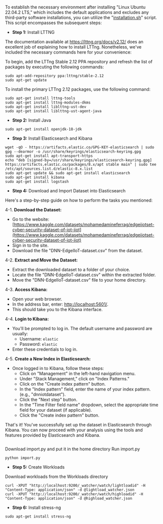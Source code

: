 To establish the necessary environment after installing "Linux Ubuntu 22.04.2 LTS," which includes the default applications and excludes any third-party software installations, you can utilize the "[installation.sh](https://github.com/mnoferestibrocku/dataset-repo/tree/main/Installation/installation.sh)" script.
This script encompasses the subsequent steps:

- **Step 1:** Install LTTNG
  
The documentation available at https://lttng.org/docs/v2.12/ does an excellent job of explaining how to install LTTng. Nonetheless, we've included the necessary commands here for your convenience:

To begin, add the LTTng Stable 2.12 PPA repository and refresh the list of packages by executing the following commands:
```
sudo apt-add-repository ppa:lttng/stable-2.12
sudo apt-get update
```
To install the primary LTTng 2.12 packages, use the following command:
```
sudo apt-get install lttng-tools
sudo apt-get install lttng-modules-dkms
sudo apt-get install liblttng-ust-dev
sudo apt-get install liblttng-ust-agent-java
```

- **Step 2:** Install Java

```
sudo apt-get install openjdk-18-jdk
```

- **Step 3:** Install Elasticsearch and Kibana
  
```
wget -qO - https://artifacts.elastic.co/GPG-KEY-elasticsearch | sudo gpg --dearmor -o /usr/share/keyrings/elasticsearch-keyring.gpg
sudo apt-get install apt-transport-https
echo "deb [signed-by=/usr/share/keyrings/elasticsearch-keyring.gpg] https://artifacts.elastic.co/packages/8.x/apt stable main" | sudo tee /etc/apt/sources.list.d/elastic-8.x.list
sudo apt-get update && sudo apt-get install elasticsearch
sudo apt-get install kibana
sudo apt-get install logstash
```

- **Step 4:** Download and Import Dataset into Elasticsearch

Here's a step-by-step guide on how to perform the tasks you mentioned:

4-1. **Download the Dataset:**
   - Go to the website: [https://www.kaggle.com/datasets/mohamedamineferrag/edgeiiotset-cyber-security-dataset-of-iot-iiot](https://www.kaggle.com/datasets/mohamedamineferrag/edgeiiotset-cyber-security-dataset-of-iot-iiot)
   - Sign in to the site.
   - Download the file "DNN-EdgeIIoT-dataset.csv" from the dataset.

4-2. **Extract and Move the Dataset:**
   - Extract the downloaded dataset to a folder of your choice.
   - Locate the file "DNN-EdgeIIoT-dataset.csv" within the extracted folder.
   - Move the "DNN-EdgeIIoT-dataset.csv" file to your home directory.

4-3. **Access Kibana:**
   - Open your web browser.
   - In the address bar, enter: [http://localhost:5601/](http://localhost:5601/).
   - This should take you to the Kibana interface.

4-4. **Login to Kibana:**
   - You'll be prompted to log in. The default username and password are usually:
     - Username: `elastic`
     - Password: `elastic`
   - Enter these credentials to log in.

4-5. **Create a New Index in Elasticsearch:**
   - Once logged in to Kibana, follow these steps:
     - Click on "Management" in the left-hand navigation menu.
     - Under "Stack Management," click on "Index Patterns."
     - Click on the "Create index pattern" button.
     - In the "Index pattern" field, enter the name of your index pattern.(e.g., "dnniotdataset").
     - Click the "Next step" button.
     - In the "Time Filter field name" dropdown, select the appropriate time field for your dataset (if applicable).
     - Click the "Create index pattern" button.

That's it! You've successfully set up the dataset in Elasticsearch through Kibana. You can now proceed with your analysis using the tools and features provided by Elasticsearch and Kibana.
```

```
Download import.py and put it in the home directory
Run import.py
```
python import.py
```

- **Step 5:** Create Workloads

Download workloads from the Workloads directory
```
curl -XPUT "http://localhost:9200/_watcher/watch/lightloadid" -H "Content-Type: application/json" -d @lightload_watcher.json
curl -XPUT "http://localhost:9200/_watcher/watch/highloadid" -H "Content-Type: application/json" -d @highload_watcher.json
```

- **Step 6:** Install stress-ng

```
sudo apt-get install stress-ng
```
